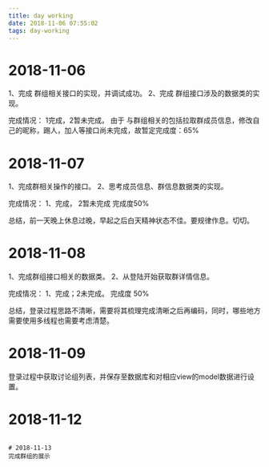 ```yaml
---
title: day working
date: 2018-11-06 07:55:02
tags: day-working
---
```


# 2018-11-06
1、完成 群组相关接口的实现，并调试成功。
2、完成 群组接口涉及的数据类的实现。

完成情况：
1完成，2暂未完成。
由于 与群组相关的包括拉取群成员信息，修改自己的昵称，踢人，加人等接口尚未完成，故暂定完成度：65%

# 2018-11-07
1、完成群相关操作的接口。
2、思考成员信息、群信息数据类的实现。

完成情况：
1、完成， 2暂未完成
完成度50%

总结，前一天晚上休息过晚，早起之后白天精神状态不佳。要规律作息。切切。

# 2018-11-08
1、完成群组接口相关的数据类。
2、从登陆开始获取群详情信息。

完成情况：
1、完成；2未完成。
完成度 50%

总结，登录过程思路不清晰，需要将其梳理完成清晰之后再编码，同时，哪些地方需要使用多线程也需要考虑清楚。

# 2018-11-09
登录过程中获取讨论组列表，并保存至数据库和对相应view的model数据进行设置。

# 2018-11-12

~~~~~~~

# 2018-11-13
完成群组的展示
